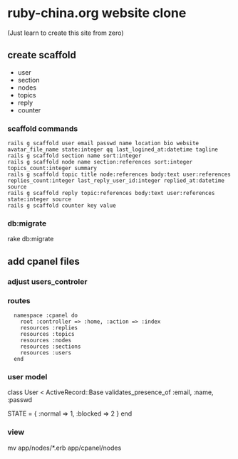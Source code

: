 # ruby-china.org website clone
(Just learn to create this site from zero)

## create scaffold

- user
- section
- nodes
- topics
- reply
- counter

### scaffold commands
```
rails g scaffold user email passwd name location bio website avatar_file_name state:integer qq last_logined_at:datetime tagline
rails g scaffold section name sort:integer
rails g scaffold node name section:references sort:integer topics_count:integer summary
rails g scaffold topic title node:references body:text user:references replies_count:integer last_reply_user_id:integer replied_at:datetime source
rails g scaffold reply topic:references body:text user:references state:integer source
rails g scaffold counter key value
```
### db:migrate
rake db:migrate


## add cpanel files


### adjust users_controler
### routes
```
  namespace :cpanel do
    root :controller => :home, :action => :index
    resources :replies
    resources :topics
    resources :nodes
    resources :sections
    resources :users
  end
```

### user model
class User < ActiveRecord::Base
  validates_presence_of :email, :name, :passwd

  STATE = {
    :normal => 1,
    :blocked => 2
    }
end

### view
mv app/nodes/*.erb app/cpanel/nodes
